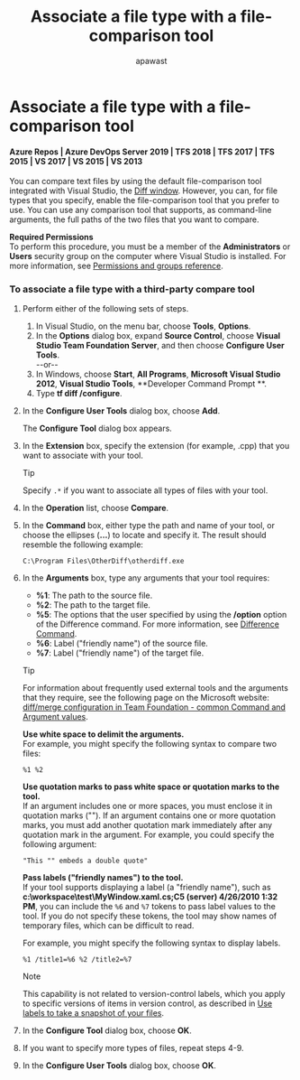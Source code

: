 ﻿---
title: Associate a file type with a file-comparison tool
titleSuffix: Azure Repos
description: Associate a file type with a file-comparison tool
ms.assetid: 3cda923d-7bd8-4ff7-a071-03d8cf60d509
ms.prod: devops
ms.technology: devops-code-tfvc
ms.manager: mijacobs
ms.author: sdanie
author: apawast
ms.topic: conceptual
ms.date: 08/10/2016
monikerRange: '>= tfs-2015'
---


# Associate a file type with a file-comparison tool

#### Azure Repos | Azure DevOps Server 2019 | TFS 2018 | TFS 2017 | TFS 2015 | VS 2017 | VS 2015 | VS 2013

You can compare text files by using the default file-comparison tool integrated with Visual Studio, the [Diff window](compare-files.md). However, you can, for file types that you specify, enable the file-comparison tool that you prefer to use. You can use any comparison tool that supports, as command-line arguments, the full paths of the two files that you want to compare.

**Required Permissions**  
To perform this procedure, you must be a member of the **Administrators** or **Users** security group on the computer where Visual Studio is installed. For more information, see [Permissions and groups reference](../../organizations/security/permissions.md).

### To associate a file type with a third-party compare tool

1.  Perform either of the following sets of steps.  
    1.  In Visual Studio, on the menu bar, choose **Tools**, **Options**.  
    2.  In the **Options** dialog box, expand **Source Control**, choose **Visual Studio Team Foundation Server**, and then choose **Configure User Tools**.  
    --or--  
    1.  In Windows, choose **Start**, **All Programs**, **Microsoft Visual Studio 2012**, **Visual Studio Tools**, **Developer Command Prompt **.  
    2.  Type **tf diff /configure**.  
2.  In the **Configure User Tools** dialog box, choose **Add**.

    The **Configure Tool** dialog box appears.

3.  In the **Extension** box, specify the extension (for example, .cpp) that you want to associate with your tool.

    > [!TIP]
    > Specify `.*` if you want to associate all types of files with your tool.

4.  In the **Operation** list, choose **Compare**.  
5.  In the **Command** box, either type the path and name of your tool, or choose the ellipses (**...**) to locate and specify it. The result should resemble the following example:

    ```
    C:\Program Files\OtherDiff\otherdiff.exe
    ```

6.  In the **Arguments** box, type any arguments that your tool requires:  
    -   **%1**: The path to the source file.  
    -   **%2**: The path to the target file.  
    -   **%5**: The options that the user specified by using the **/option** option of the Difference command. For more information, see [Difference Command](difference-command.md).  
    -   **%6**: Label ("friendly name") of the source file.  
    -   **%7**: Label ("friendly name") of the target file.

    > [!TIP]
    > For information about frequently used external tools and the arguments that they require, see the following page on the Microsoft website: [diff/merge configuration in Team Foundation - common Command and Argument values](https://go.microsoft.com/fwlink/?LinkID=200171).

    **Use white space to delimit the arguments.**  
    For example, you might specify the following syntax to compare two files:

    ```
    %1 %2
    ```

    **Use quotation marks to pass white space or quotation marks to the tool.**  
    If an argument includes one or more spaces, you must enclose it in quotation marks (""). If an argument contains one or more quotation marks, you must add another quotation mark immediately after any quotation mark in the argument. For example, you could specify the following argument:

    ```
    "This "" embeds a double quote"
    ```

    **Pass labels ("friendly names") to the tool.**  
    If your tool supports displaying a label (a "friendly name"), such as **c:\\workspace\\test\\MyWindow.xaml.cs;C5 (server) 4/26/2010 1:32 PM**, you can include the `%6` and `%7` tokens to pass label values to the tool. If you do not specify these tokens, the tool may show names of temporary files, which can be difficult to read.

    For example, you might specify the following syntax to display labels.

    ```
    %1 /title1=%6 %2 /title2=%7
    ```

    > [!NOTE]
    > This capability is not related to version-control labels, which you apply to specific versions of items in version control, as described in [Use labels to take a snapshot of your files](use-labels-take-snapshot-your-files.md).

7.  In the **Configure Tool** dialog box, choose **OK**.  
8.  If you want to specify more types of files, repeat steps 4-9.  
9.  In the **Configure User Tools** dialog box, choose **OK**.  
